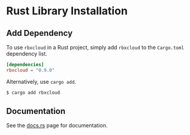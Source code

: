 # Rust Library Installation

## Add Dependency

To use `rbxcloud` in a Rust project, simply add `rbxcloud` to the `Cargo.toml` dependency list.
```toml
[dependencies]
rbxcloud = "0.9.0"
```

Alternatively, use `cargo add`.
```sh
$ cargo add rbxcloud
```

## Documentation

See the [docs.rs](https://docs.rs/rbxcloud/latest/rbxcloud/) page for documentation.
